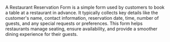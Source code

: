 A Restaurant Reservation Form is a simple form used by customers to book a table at a restaurant in advance. It typically collects key details like the customer's name, contact information, reservation date, time, number of guests, and any special requests or preferences. This form helps restaurants manage seating, ensure availability, and provide a smoother dining experience for their guests.
